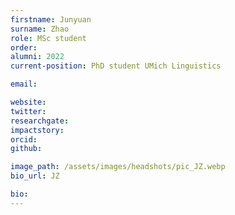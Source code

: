 ```yaml
---
firstname: Junyuan
surname: Zhao
role: MSc student
order:
alumni: 2022
current-position: PhD student UMich Linguistics

email:

website:
twitter:
researchgate:
impactstory:
orcid:
github:

image_path: /assets/images/headshots/pic_JZ.webp
bio_url: JZ

bio:
---
```

